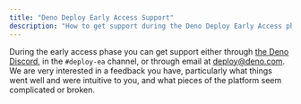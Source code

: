 ```yaml
---
title: "Deno Deploy Early Access Support"
description: "How to get support during the Deno Deploy Early Access phase, including Discord channels and email contact information."
---
```


During the early access phase you can get support either through
[the Deno Discord](https://discord.gg/deno), in the `#deploy-ea` channel, or
through email at [deploy@deno.com](mailto:deploy@deno.com). We are very
interested in a feedback you have, particularly what things went well and were
intuitive to you, and what pieces of the platform seem complicated or broken.
